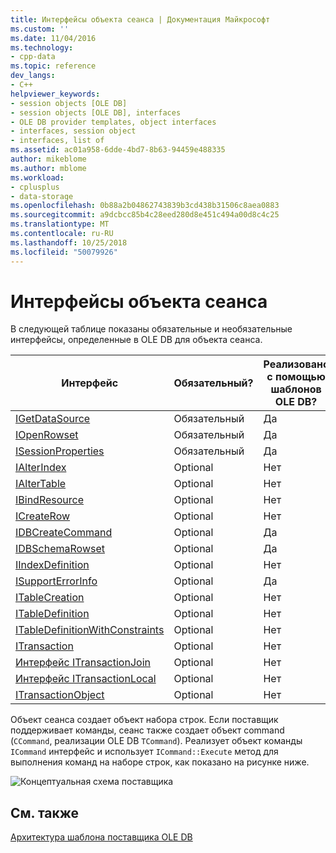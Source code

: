 ```yaml
---
title: Интерфейсы объекта сеанса | Документация Майкрософт
ms.custom: ''
ms.date: 11/04/2016
ms.technology:
- cpp-data
ms.topic: reference
dev_langs:
- C++
helpviewer_keywords:
- session objects [OLE DB]
- session objects [OLE DB], interfaces
- OLE DB provider templates, object interfaces
- interfaces, session object
- interfaces, list of
ms.assetid: ac01a958-6dde-4bd7-8b63-94459e488335
author: mikeblome
ms.author: mblome
ms.workload:
- cplusplus
- data-storage
ms.openlocfilehash: 0b88a2b04862743839b3cd438b31506c8aea0883
ms.sourcegitcommit: a9dcbcc85b4c28eed280d8e451c494a00d8c4c25
ms.translationtype: MT
ms.contentlocale: ru-RU
ms.lasthandoff: 10/25/2018
ms.locfileid: "50079926"
---
```

# <a name="session-object-interfaces"></a>Интерфейсы объекта сеанса

В следующей таблице показаны обязательные и необязательные интерфейсы, определенные в OLE DB для объекта сеанса.

|Интерфейс|Обязательный?|Реализовано с помощью шаблонов OLE DB?|
|---------------|---------------|--------------------------------------|
|[IGetDataSource](/previous-versions/windows/desktop/ms709721)|Обязательный|Да|
|[IOpenRowset](/previous-versions/windows/desktop/ms716946)|Обязательный|Да|
|[ISessionProperties](/previous-versions/windows/desktop/ms713721)|Обязательный|Да|
|[IAlterIndex](/previous-versions/windows/desktop/ms714943)|Optional|Нет|
|[IAlterTable](/previous-versions/windows/desktop/ms719764)|Optional|Нет|
|[IBindResource](/previous-versions/windows/desktop/ms714936)|Optional|Нет|
|[ICreateRow](/previous-versions/windows/desktop/ms716832)|Optional|Нет|
|[IDBCreateCommand](/previous-versions/windows/desktop/ms711625)|Optional|Да|
|[IDBSchemaRowset](/previous-versions/windows/desktop/ms713686)|Optional|Да|
|[IIndexDefinition](/previous-versions/windows/desktop/ms711593)|Optional|Нет|
|[ISupportErrorInfo](/previous-versions/windows/desktop/ms715816)|Optional|Да|
|[ITableCreation](/previous-versions/windows/desktop/ms713639)|Optional|Нет|
|[ITableDefinition](/previous-versions/windows/desktop/ms714277)|Optional|Нет|
|[ITableDefinitionWithConstraints](/previous-versions/windows/desktop/ms720947)|Optional|Нет|
|[ITransaction](/previous-versions/windows/desktop/ms723053)|Optional|Нет|
|[Интерфейс ITransactionJoin](/previous-versions/windows/desktop/ms718071)|Optional|Нет|
|[Интерфейс ITransactionLocal](/previous-versions/windows/desktop/ms714893)|Optional|Нет|
|[ITransactionObject](/previous-versions/windows/desktop/ms713659)|Optional|Нет|

Объект сеанса создает объект набора строк. Если поставщик поддерживает команды, сеанс также создает объект command (`CCommand`, реализации OLE DB `TCommand`). Реализует объект команды `ICommand` интерфейс и использует `ICommand::Execute` метод для выполнения команд на наборе строк, как показано на рисунке ниже.

![Концептуальная схема поставщика](../../data/oledb/media/vc4u551.gif "vc4u551")

## <a name="see-also"></a>См. также

[Архитектура шаблона поставщика OLE DB](../../data/oledb/ole-db-provider-template-architecture.md)